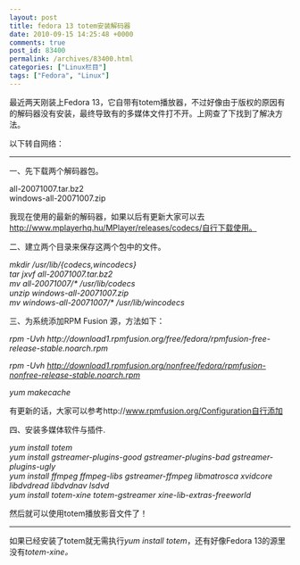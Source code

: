 ```yaml
---
layout: post
title: fedora 13 totem安装解码器
date: 2010-09-15 14:25:48 +0000
comments: true
post_id: 83400
permalink: /archives/83400.html
categories: ["Linux栏目"]
tags: ["Fedora", "Linux"]
---
```


最近两天刚装上Fedora 13，它自带有totem播放器，不过好像由于版权的原因有的解码器没有安装，最终导致有的多媒体文件打不开。上网查了下找到了解决方法。

以下转自网络：

<hr />
一、先下载两个解码器包。

all-20071007.tar.bz2  
windows-all-20071007.zip

我现在使用的最新的解码器，如果以后有更新大家可以去 http://www.mplayerhq.hu/MPlayer/releases/codecs/自行下载使用。

二、建立两个目录来保存这两个包中的文件。

<em>mkdir /usr/lib/{codecs,wincodecs}  
tar jxvf all-20071007.tar.bz2  
mv all-20071007/* /usr/lib/codecs  
unzip windows-all-20071007.zip  
mv windows-all-20071007/* /usr/lib/wincodecs</em>

三、为系统添加RPM Fusion 源，方法如下：

<em>
rpm -Uvh http://download1.rpmfusion.org/free/fedora/rpmfusion-free-release-stable.noarch.rpm

rpm -Uvh http://download1.rpmfusion.org/nonfree/fedora/rpmfusion-nonfree-release-stable.noarch.rpm

yum makecache </em>

有更新的话，大家可以参考http://www.rpmfusion.org/Configuration自行添加

四、安装多媒体软件与插件.

<em>yum install totem  
yum install gstreamer-plugins-good  gstreamer-plugins-bad gstreamer-plugins-ugly  
yum install ffmpeg ffmpeg-libs gstreamer-ffmpeg  libmatrosca xvidcore libdvdread libdvdnav lsdvd  
yum install totem-xine totem-gstreamer  xine-lib-extras-freeworld</em>

然后就可以使用totem播放影音文件了！

<hr />
如果已经安装了totem就无需执行<em>yum install totem</em>，还有好像Fedora 13的源里没有<em>totem-xine。</em>
